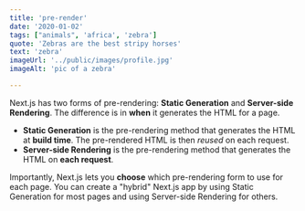 ```yaml
---
title: 'pre-render'
date: '2020-01-02'
tags: ["animals", 'africa', 'zebra']
quote: 'Zebras are the best stripy horses'
text: 'zebra'
imageUrl: '../public/images/profile.jpg'
imageAlt: 'pic of a zebra'

---
```


Next.js has two forms of pre-rendering: **Static Generation** and **Server-side Rendering**. The difference is in **when** it generates the HTML for a page.

- **Static Generation** is the pre-rendering method that generates the HTML at **build time**. The pre-rendered HTML is then _reused_ on each request.
- **Server-side Rendering** is the pre-rendering method that generates the HTML on **each request**.

Importantly, Next.js lets you **choose** which pre-rendering form to use for each page. You can create a "hybrid" Next.js app by using Static Generation for most pages and using Server-side Rendering for others.
